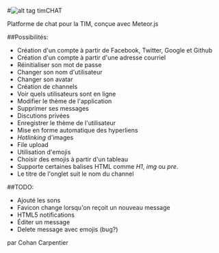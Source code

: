 #![alt tag](http://i.imgur.com/DDRlMrd.png) timCHAT

Platforme de chat pour la TIM, conçue avec Meteor.js

##Possibilités:
* Création d'un compte à partir de Facebook, Twitter, Google et Github
* Création d'un compte à partir d'une adresse courriel
* Réinitialiser son mot de passe
* Changer son nom d'utilisateur
* Changer son avatar
* Création de channels
* Voir quels utilisateurs sont en ligne
* Modifier le thème de l'application
* Supprimer ses messages
* Discutions privées
* Enregistrer le thème de l'utilisateur
* Mise en forme automatique des hyperliens
* *Hotlinking* d'images
* File upload
* Utilisation d'emojis
* Choisir des emojis à partir d'un tableau
* Supporte certaines balises HTML comme *H1*, *img* ou *pre*.
* Le titre de l'onglet suit le nom du channel

##TODO:
* Ajouté les sons
* Favicon change lorsqu'on reçoit un nouveau message
* HTML5 notifications
* Éditer un message
* Delete message avec emojis (bug?)

par Cohan Carpentier
